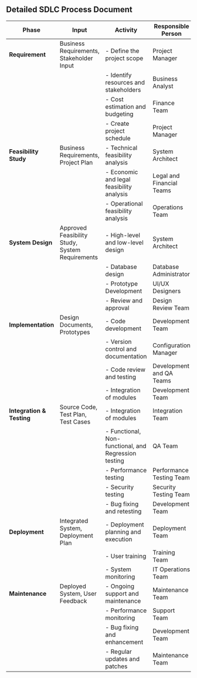 ## Detailed SDLC Process Document

| Phase                    | Input                                                  | Activity                                                                                   | Responsible Person         | Outcome                  |
|--------------------------|--------------------------------------------------------|-------------------------------------------------------------------------------------------|----------------------------|--------------------------|
| **Requirement**             | Business Requirements, Stakeholder Input               | - Define the project scope                                                                 | Project Manager            | Project Plan             |
|                          |                                                        | - Identify resources and stakeholders                                                      | Business Analyst           | Budget and Timeline      |
|                          |                                                        | - Cost estimation and budgeting                                                            | Finance Team               |                          |
|                          |                                                        | - Create project schedule                                                                  | Project Manager            |                          |
| **Feasibility Study**    | Business Requirements, Project Plan                    | - Technical feasibility analysis                                                           | System Architect           | Feasibility Report       |
|                          |                                                        | - Economic and legal feasibility analysis                                                  | Legal and Financial Teams  |                          |
|                          |                                                        | - Operational feasibility analysis                                                         | Operations Team            |                          |
| **System Design**        | Approved Feasibility Study, System Requirements        | - High-level and low-level design                                                          | System Architect           | Design Documents         |
|                          |                                                        | - Database design                                                                          | Database Administrator     |                          |
|                          |                                                        | - Prototype Development                                                                    | UI/UX Designers            | Prototypes               |
|                          |                                                        | - Review and approval                                                                      | Design Review Team         |                          |
| **Implementation**       | Design Documents, Prototypes                           | - Code development                                                                         | Development Team           | Source Code              |
|                          |                                                        | - Version control and documentation                                                        | Configuration Manager      |                          |
|                          |                                                        | - Code review and testing                                                                  | Development and QA Teams   |                          |
|                          |                                                        | - Integration of modules                                                                   | Development Team           |                          |
| **Integration & Testing**| Source Code, Test Plan, Test Cases                     | - Integration of modules                                                                   | Integration Team           | Integrated System        |
|                          |                                                        | - Functional, Non-functional, and Regression testing                                       | QA Team                    | Test Results             |
|                          |                                                        | - Performance testing                                                                      | Performance Testing Team   |                          |
|                          |                                                        | - Security testing                                                                         | Security Testing Team      |                          |
|                          |                                                        | - Bug fixing and retesting                                                                 | Development Team           |                          |
| **Deployment**           | Integrated System, Deployment Plan                     | - Deployment planning and execution                                                        | Deployment Team            | Deployed System          |
|                          |                                                        | - User training                                                                            | Training Team              |                          |
|                          |                                                        | - System monitoring                                                                        | IT Operations Team         |                          |
| **Maintenance**          | Deployed System, User Feedback                         | - Ongoing support and maintenance                                                          | Maintenance Team           | System Updates           |
|                          |                                                        | - Performance monitoring                                                                   | Support Team               |                          |
|                          |                                                        | - Bug fixing and enhancement                                                               | Development Team           |                          |
|                          |                                                        | - Regular updates and patches                                                              | Maintenance Team           |                          |
